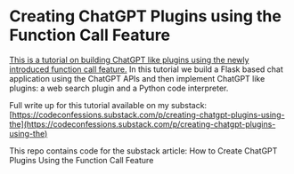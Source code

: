 # Creating ChatGPT Plugins using the Function Call Feature

[This is a tutorial on building ChatGPT like plugins using the newly introduced function call feature.](https://codeconfessions.substack.com/p/creating-chatgpt-plugins-using-the)
In this tutorial we build a Flask based chat application using the ChatGPT APIs and then implement
ChatGPT like plugins: a web search plugin and a Python code interpreter.

Full write up for this tutorial available on my substack: [https://codeconfessions.substack.com/p/creating-chatgpt-plugins-using-the](https://codeconfessions.substack.com/p/creating-chatgpt-plugins-using-the)

This repo contains code for the substack article:
How to Create ChatGPT Plugins Using the Function Call Feature
